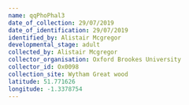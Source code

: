 ```yaml
---
name: qqPhoPhal3
date_of_collection: 29/07/2019
date_of_identification: 29/07/2019
identified_by: Alistair Mcgregor
developmental_stage: adult
collected_by: Alistair Mcgregor
collector_organisation: Oxford Brookes University
collector_id: Ox0098
collection_site: Wytham Great wood
latitude: 51.771626
longitude: -1.3378754
---
```

